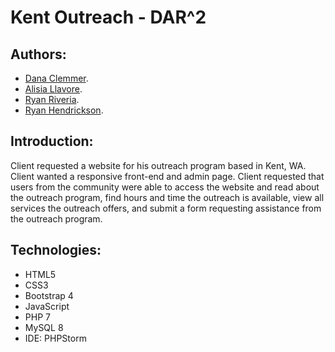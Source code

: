 # Kent Outreach - DAR^2

## Authors:

* [Dana Clemmer](https://github.com/dclemmer2).
* [Alisia Llavore](https://github.com/allavore2022).
* [Ryan Riveria](https://github.com/rrivera123).
* [Ryan Hendrickson](https://github.com/rynhndrcksn).

## Introduction:

Client requested a website for his outreach program based in Kent, WA. Client wanted a responsive front-end and admin page. Client requested that users from the community were able to access the website and read about the outreach program, find hours and time the outreach is available, view all services the outreach offers, and submit a form requesting assistance from the outreach program.


## Technologies:
* HTML5
* CSS3
* Bootstrap 4
* JavaScript
* PHP 7
* MySQL 8
* IDE: PHPStorm